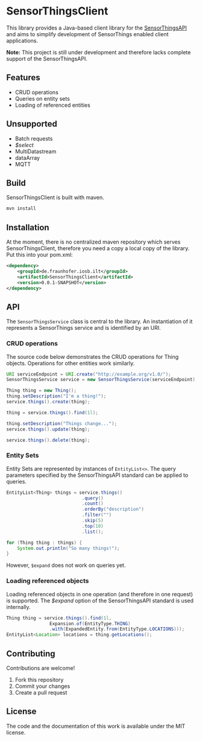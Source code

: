 SensorThingsClient
==================

This library provides a Java-based client library for the [SensorThingsAPI](https://github.com/opengeospatial/sensorthings) and aims to simplify development of SensorThings enabled client applications.

**Note:** This project is still under development and therefore lacks complete support of the SensorThingsAPI.

## Features

* CRUD operations
* Queries on entity sets
* Loading of referenced entities

## Unsupported

* Batch requests
* *$select*
* MultiDatastream
* dataArray
* MQTT

## Build

SensorThingsClient is built with maven.

```bash
mvn install
```

## Installation

At the moment, there is no centralized maven repository which serves SensorThingsClient, therefore you need a copy a local copy of the library. Put this into your pom.xml:

```xml
<dependency>
	<groupId>de.fraunhofer.iosb.ilt</groupId>
	<artifactId>SensorThingsClient</artifactId>
	<version>0.0.1-SNAPSHOT</version>
</dependency>
```

## API

The `SensorThingsService` class is central to the library. An instantiation of it represents a SensorThings service and is identified by an URI.

### CRUD operations

The source code below demonstrates the CRUD operations for Thing objects. Operations for other entities work similarly.

```java
URI serviceEndpoint = URI.create("http://example.org/v1.0/");
SensorThingsService service = new SensorThingsService(serviceEndpoint);
```

```java
Thing thing = new Thing();
thing.setDescription("I'm a thing!");
service.things().create(thing);

thing = service.things().find(1l);

thing.setDescription("Things change...");
service.things().update(thing);

service.things().delete(thing);
```

### Entity Sets

Entity Sets are represented by instances of `EntityList<>`. The query parameters specified by the SensorThingsAPI standard can be applied to queries.

```java
EntityList<Thing> things = service.things()
							.query()
							.count()
							.orderBy("description")
							.filter("")
							.skip(5)
							.top(10)
							.list();

for (Thing thing : things) {
	System.out.println("So many things!");
}
```

However, `$expand` does not work on queries yet.

### Loading referenced objects

Loading referenced objects in one operation (and therefore in one request) is supported. The *$expand* option of the SensorThingsAPI standard is used internally.

```java
Thing thing = service.things().find(1l,
				Expansion.of(EntityType.THING)
				.with(ExpandedEntity.from(EntityType.LOCATIONS)));
EntityList<Location> locations = thing.getLocations();
```

## Contributing

Contributions are welcome!

1. Fork this repository
2. Commit your changes
3. Create a pull request

## License

The code and the documentation of this work is available under the MIT license.
